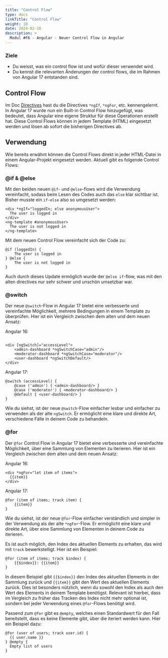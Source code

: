 ```yaml
---
title: "Control Flow"
type: docs
linkTitle: "Control Flow"
weight: 10
date: 2024-02-16
description: >
  Modul #F6 - Angular - Neuer Control Flow in Angular
---
```

### Ziele
- Du weisst, was ein control flow ist und wofür dieser verwendet wird. 
- Du kennst die relevanten Änderungen der control flows, die im Rahmen von Angular 17 entstanden sind. 


## Control Flow

Im Doc [Directives](./02_8_angular_directives) hast du die Directives `*ngIf`, `*ngFor`, etc. kennengelernt.
In Angular 17 wurde nun ein Built-in Control Flow hinzugefügt, was bedeutet, dass Angular eine eigene Struktur für diese Operationen erstellt hat.
Diese Control Flows können in jedem Template (HTML) eingesetzt werden und lösen ab sofort die bisherigen Directives ab.

## Verwendung

Wie bereits erwähnt können die Control Flows direkt in jeder HTML-Datei in einem Angular-Projekt eingesetzt werden. Aktuell gibt es folgende Control Flows:

### @if & @else

Mit den beiden neuen `@if`- und `@else`-flows wird die Verwendung vereinfacht, sodass beim Lesen des Codes auch das `else` klar sichtbar ist. Bisher musste ein `if-else` also so umgesetzt werden:

```angular17html
<div *ngIf="loggedIn; else anonymousUser">
  The user is logged in
</div>
<ng-template #anonymousUser>
  The user is not logged in
</ng-template>
```

Mit dem neuen Control Flow vereinfacht sich der Code zu:

```angular17html
@if (loggedIn) {
    The user is logged in
} @else {
    The user is not logged in
}
```

Auch durch dieses Update ermöglich wurde der `@else if`-flow, was mit den alten directives nur sehr schwer und unschön umsetzbar war.

### @switch

Der neue `@switch`-Flow in Angular 17 bietet eine verbesserte und vereinfachte Möglichkeit, mehrere Bedingungen in einem Template zu überprüfen.
Hier ist ein Vergleich zwischen dem alten und dem neuen Ansatz:

Angular 16:

```angular17html

<div [ngSwitch]="accessLevel">
    <admin-dashboard *ngSwitchCase="admin"/>
    <moderator-dashboard *ngSwitchCase="moderator"/>
    <user-dashboard *ngSwitchDefault/>
</div>
```

Angular 17:

```angular17html
@switch (accessLevel) {
    @case ('admin') { <admin-dashboard/> }
    @case ('moderator') { <moderator-dashboard/> }
    @default { <user-dashboard/> }
}
```

Wie du siehst, ist der neue `@switch`-Flow einfacher lesbar und einfacher zu verwenden als der alte `ngSwitch`.
Er ermöglicht eine klare und direkte Art, verschiedene Fälle in deinem Code zu behandeln.

### @for

Der `@for` Control Flow in Angular 17 bietet eine verbesserte und vereinfachte Möglichkeit, über eine Sammlung von Elementen zu iterieren.
Hier ist ein Vergleich zwischen dem alten und dem neuen Ansatz:

Angular 16:

```angular17html
<div *ngFor="let item of items">
  {{item}}
</div>
```

Angular 17:

```angular17html
@for (item of items; track item) {
    {{item}}
}
```

Wie du siehst, ist der neue `@for`-Flow einfacher verständlich und simpler in der Verwendung als der alte `*ngFor`-Flow.
Er ermöglicht eine klare und direkte Art, über eine Sammlung von Elementen in deinem Code zu iterieren.

Es ist auch möglich, den Index des aktuellen Elements zu erhalten, das wird mit `track` bewerkstelligt. Hier ist ein Beispiel:

```angular17html
@for (item of items; track $index) {
    {{$index}}: {{item}}
}
```

In diesem Beispiel gibt `{{$index}}` den Index des aktuellen Elements in der Sammlung zurück und `{{item}}` gibt den Wert des aktuellen Elements zurück.
Dies ist besonders nützlich, wenn du sowohl den Index als auch den Wert des Elements in deinem Template benötigst.
Relevant ist hierbei, dass im Vergleich zu früher das Tracken des Index nicht mehr optional ist, sondern bei jeder Verwendung eines `@for`-Flows benötigt wird. 

Passend zum `@for` gibt es `@empty`, welches einen Standardwert für den Fall bereitstellt, dass es keine Elemente gibt, über die iteriert werden kann. Hier ein Beispiel dazu:

```angular17html
@for (user of users; track user.id) {
  {{ user.name }}
} @empty {
  Empty list of users
}
```
